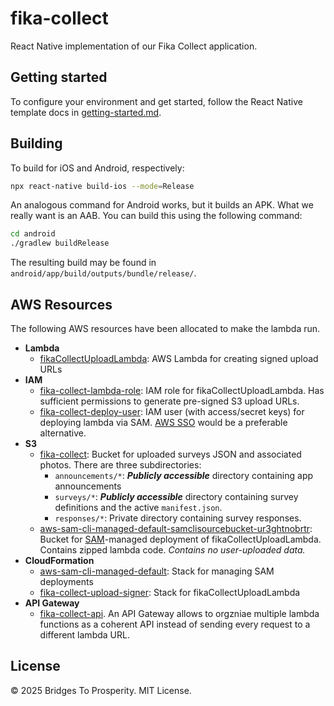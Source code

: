 # fika-collect

React Native implementation of our Fika Collect application.

## Getting started

To configure your environment and get started, follow the React Native template docs in [getting-started.md](./docs/getting-started.md).

## Building

To build for iOS and Android, respectively:

```bash
npx react-native build-ios --mode=Release
```

An analogous command for Android works, but it builds an APK. What we really want is an AAB. You can build this using the following command:

```bash
cd android
./gradlew buildRelease
```

The resulting build may be found in `android/app/build/outputs/bundle/release/`.

## AWS Resources

The following AWS resources have been allocated to make the lambda run.

- **Lambda**
  - [fikaCollectUploadLambda](https://us-west-1.console.aws.amazon.com/lambda/home?region=us-west-1#/functions/fikaCollectUploadLambda?tab=code): AWS Lambda for creating signed upload URLs
- **IAM**
  - [fika-collect-lambda-role](https://us-east-1.console.aws.amazon.com/iam/home?region=us-west-1#/roles/details/fika-collect-lambda-role?section=permissions): IAM role for fikaCollectUploadLambda. Has sufficient permissions to generate pre-signed S3 upload URLs.
  - [fika-collect-deploy-user](https://us-east-1.console.aws.amazon.com/iam/home?region=us-west-1#/users/details/fika-collect-lambda-deploy?section=permissions): IAM user (with access/secret keys) for deploying lambda via SAM. [AWS SSO](https://aws.amazon.com/iam/identity-center/) would be a preferable alternative.
- **S3**
  - [fika-collect](https://us-west-1.console.aws.amazon.com/s3/buckets/fika-collect?region=us-west-1&bucketType=general&tab=objects): Bucket for uploaded surveys JSON and associated photos. There are three subdirectories:
    - `announcements/*`: ***Publicly accessible*** directory containing app announcements
    - `surveys/*`: ***Publicly accessible*** directory containing survey definitions and the active `manifest.json`.
    - `responses/*`: Private directory containing survey responses.
  - [aws-sam-cli-managed-default-samclisourcebucket-ur3ghtnobrtr](https://us-west-1.console.aws.amazon.com/s3/buckets/aws-sam-cli-managed-default-samclisourcebucket-ur3ghtnobrtr?region=us-west-1&bucketType=general&tab=objects): Bucket for [SAM](https://aws.amazon.com/serverless/sam/)-managed deployment of fikaCollectUploadLambda. Contains zipped lambda code. *Contains  no user-uploaded data.*
- **CloudFormation**
  - [aws-sam-cli-managed-default](https://us-west-1.console.aws.amazon.com/cloudformation/home?region=us-west-1#/stacks/stackinfo?filteringText=&filteringStatus=active&viewNested=true&stackId=arn%3Aaws%3Acloudformation%3Aus-west-1%3A530198286110%3Astack%2Faws-sam-cli-managed-default%2F3425f030-f931-11ef-a23c-02a70af48729): Stack for managing SAM deployments
  - [fika-collect-upload-signer](https://us-west-1.console.aws.amazon.com/cloudformation/home?region=us-west-1#/stacks/stackinfo?filteringText=&filteringStatus=active&viewNested=true&stackId=arn%3Aaws%3Acloudformation%3Aus-west-1%3A530198286110%3Astack%2Ffika-collect-upload-signer%2F5704f0b0-f931-11ef-adc1-029a61d41e27): Stack for fikaCollectUploadLambda
- **API Gateway**
  - [fika-collect-api](https://us-west-1.console.aws.amazon.com/apigateway/main/develop/routes?api=f54u12dkn2&region=us-west-1). An API Gateway allows to orgzniae multiple lambda functions as a coherent API instead of sending every request to a different lambda URL.


## License

&copy; 2025 Bridges To Prosperity. MIT License.
